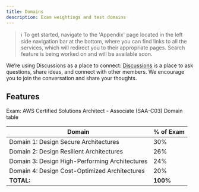 ```yaml
---
title: Domains
description: Exam weightings and test domains
---
```


> :information_source: To get started, navigate to the 'Appendix' page located in the left side navigation bar at the bottom, where you can find links to all the services, which will redirect you to their appropriate pages. Search feature is being worked on and will be available soon.

We’re using Discussions as a place to connect: [Discussions](https://github.com/inspiringsource/aws-solutions-architect/discussions) is a place to ask questions, share ideas, and connect with other members. We encourage you to join the conversation and share your thoughts.


## Features

Exam: AWS Certified Solutions Architect - Associate (SAA-C03) Domain table

| Domain                                          	| % of Exam 	|
|-------------------------------------------------	|-----------	|
| Domain 1: Design Secure Architectures           	| 30%       	|
| Domain 2: Design Resilient Architectures        	| 26%          	|
| Domain 3: Design High-Performing Architectures    | 24%          	|
| Domain 4: Design Cost-Optimized Architectures   	| 20%          	|
| <b>TOTAL:</b>                                    	| <b>100%</b>  	|
